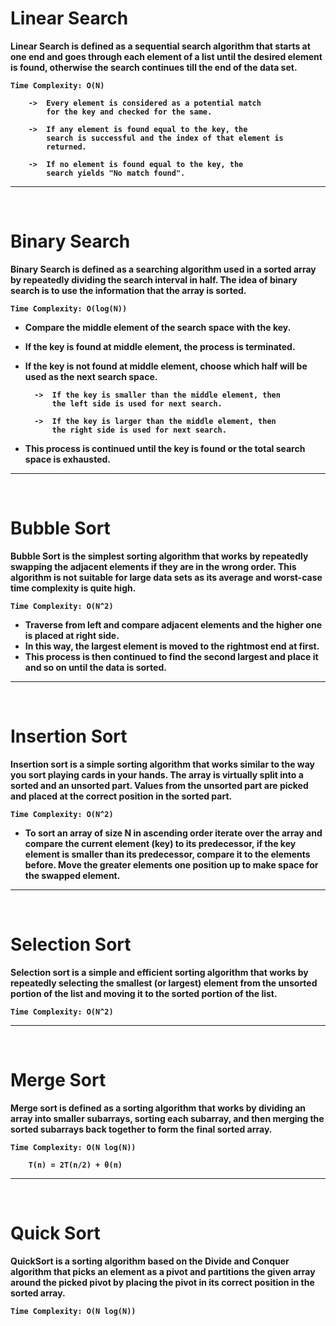 # <b>Linear Search

 Linear Search is defined as a sequential search algorithm that starts at one end and goes through each element of a list until the desired element is found, otherwise the search continues till the end of the data set.
 
 ```Time Complexity: O(N)```

        ->  Every element is considered as a potential match
            for the key and checked for the same.

        ->  If any element is found equal to the key, the
            search is successful and the index of that element is
            returned.

        ->  If no element is found equal to the key, the
            search yields "No match found".

- - -
<br/>

# <b>Binary Search

Binary Search is defined as a searching algorithm used in a sorted array by repeatedly dividing the search interval in half. The idea of binary search is to use the information that the array is sorted.

 ```Time Complexity: O(log(N))```

- Compare the middle element of the search space with the key.
- If the key is found at middle element, the process is terminated.
- If the key is not found at middle element, choose which half will be used as the next search space.

        ->  If the key is smaller than the middle element, then
            the left side is used for next search.

        ->  If the key is larger than the middle element, then
            the right side is used for next search.

- This process is continued until the key is found or the total search space is exhausted.

- - -
<br/>

# <b>Bubble Sort

Bubble Sort is the simplest sorting algorithm that works by repeatedly swapping the adjacent elements if they are in the wrong order. This algorithm is not suitable for large data sets as its average and worst-case time complexity is quite high.

 ```Time Complexity: O(N^2)```

- Traverse from left and compare adjacent elements and the higher one is placed at right side. 
- In this way, the largest element is moved to the rightmost end at first. 
- This process is then continued to find the second largest and place it and so on until the data is sorted.

- - -
<br/>

# <b>Insertion Sort

Insertion sort is a simple sorting algorithm that works similar to the way you sort playing cards in your hands. The array is virtually split into a sorted and an unsorted part. Values from the unsorted part are picked and placed at the correct position in the sorted part.

 ```Time Complexity: O(N^2)```

 - To sort an array of size N in ascending order iterate over the array and compare the current element (key) to its predecessor, if the key element is smaller than its predecessor, compare it to the elements before. Move the greater elements one position up to make space for the swapped element.

- - -
<br/>

# <b>Selection Sort

Selection sort is a simple and efficient sorting algorithm that works by repeatedly selecting the smallest (or largest) element from the unsorted portion of the list and moving it to the sorted portion of the list. 

 ```Time Complexity: O(N^2)```

 - - -
<br/>

# <b>Merge Sort

Merge sort is defined as a sorting algorithm that works by dividing an array into smaller subarrays, sorting each subarray, and then merging the sorted subarrays back together to form the final sorted array.

 ```Time Complexity: O(N log(N))```

        T(n) = 2T(n/2) + θ(n)

 - - -
<br/>

# <b>Quick Sort

QuickSort is a sorting algorithm based on the Divide and Conquer algorithm that picks an element as a pivot and partitions the given array around the picked pivot by placing the pivot in its correct position in the sorted array.

 ```Time Complexity: O(N log(N))```
